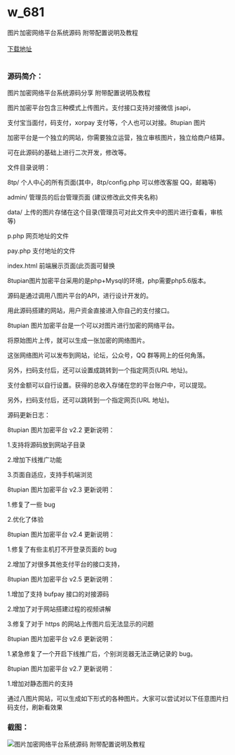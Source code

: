 # w_681
图片加密网络平台系统源码 附带配置说明及教程
<br/></br>
[下载地址](https://www.uuid2.com/681.html "下载地址")
<br/></br>
<h3>源码简介：</h3>
<p>图片加密网络平台系统源码分享 附带配置说明及教程<p>
<p>图片加密平台包含三种模式上传图片。支付接口支持对接微信 jsapi，<p>
<p>支付宝当面付，码支付，xorpay 支付等，个人也可以对接。8tupian 图片<p>
<p>加密平台是一个独立的网站，你需要独立运营，独立审核图片，独立给商户结算。<p>
<p>可在此源码的基础上进行二次开发，修改等。<p>
<p>文件目录说明：<p>
<p>8tp/ 个人中心的所有页面(其中，8tp/config.php 可以修改客服 QQ，邮箱等)<p>
<p>admin/ 管理员的后台管理页面 (建议修改此文件夹名称)<p>
<p>data/ 上传的图片存储在这个目录(管理员可对此文件夹中的图片进行查看，审核等)<p>
<p>p.php 网页地址的文件<p>
<p>pay.php 支付地址的文件<p>
<p>index.html 前端展示页面(此页面可替换<p>
<p>8tupian图片加密平台采用的是php+Mysql的环境，php需要php5.6版本。<p>
<p>源码是通过调用八图片平台的API，进行设计开发的。<p>
<p>用此源码搭建的网站，用户资金直接进入你自己的支付接口。<p>
<p>8tupian 图片加密平台是一个可以对图片进行加密的网络平台。<p>
<p>将原始图片上传，就可以生成一张加密的网络图片。<p>
<p>这张网络图片可以发布到网站，论坛，公众号，QQ 群等网上的任何角落。<p>
<p>另外，扫码支付后，还可以设置成跳转到一个指定网页(URL 地址)。<p>
<p>支付金额可以自行设置。获得的总收入存储在您的平台账户中，可以提现。<p>
<p>另外，扫码支付后，还可以跳转到一个指定网页(URL 地址)。<p>
<p>源码更新日志：<p>
<p>8tupian 图片加密平台 v2.2 更新说明：<p>
<p>1.支持将源码放到网站子目录<p>
<p>2.增加下线推广功能<p>
<p>3.页面自适应，支持手机端浏览<p>
<p>8tupian 图片加密平台 v2.3 更新说明：<p>
<p>1.修复了一些 bug<p>
<p>2.优化了体验<p>
<p>8tupian 图片加密平台 v2.4 更新说明：<p>
<p>1.修复了有些主机打不开登录页面的 bug<p>
<p>2.增加了对很多其他支付平台的接口支持，<p>
<p>8tupian 图片加密平台 v2.5 更新说明：<p>
<p>1.增加了支持 bufpay 接口的对接源码<p>
<p>2.增加了对于网站搭建过程的视频讲解<p>
<p>3.修复了对于 https 的网站上传图片后无法显示的问题<p>
<p>8tupian 图片加密平台 v2.6 更新说明：<p>
<p>1.紧急修复了一个开启下线推广后，个别浏览器无法正确记录的 bug。<p>
<p>8tupian 图片加密平台 v2.7 更新说明：<p>
<p>1.增加对静态图片的支持<p>
<p>通过八图片网站，可以生成如下形式的各种图片。大家可以尝试对以下任意图片扫码支付，刷新看效果<p>
<h3>截图：</h3>
<img src="https://www.uuid2.com/wp-content/uploads/img/202109/8bd4cb9151.jpg" alt="图片加密网络平台系统源码 附带配置说明及教程">
